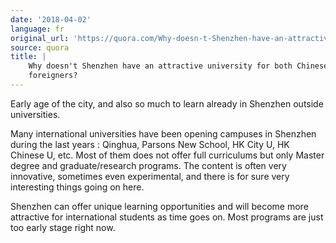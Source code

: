 ```yaml
---
date: '2018-04-02'
language: fr
original_url: 'https://quora.com/Why-doesn-t-Shenzhen-have-an-attractive-university-for-both-Chinese-and-foreigners/answer/Clément-Renaud'
source: quora
title: |
    Why doesn't Shenzhen have an attractive university for both Chinese and
    foreigners?
---
```


Early age of the city, and also so much to learn already in Shenzhen
outside universities.

Many international universities have been opening campuses in Shenzhen
during the last years : Qinghua, Parsons New School, HK City U, HK
Chinese U, etc. Most of them does not offer full curriculums but only
Master degree and graduate/research programs. The content is often very
innovative, sometimes even experimental, and there is for sure very
interesting things going on here.

Shenzhen can offer unique learning opportunities and will become more
attractive for international students as time goes on. Most programs are
just too early stage right now.
